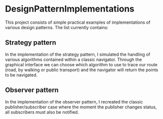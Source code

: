 # DesignPatternImplementations

This project consists of simple practical examples of implementations of various design patterns. The list currently contains:

## Strategy pattern
In the implementation of the strategy pattern, I simulated the handling of various algorithms contained within a classic navigator. Through the graphical interface we can choose which algorithm to use to trace our route (road, by walking or public transport) and the navigator will return the points to be navigated.

## Observer pattern
In the implementation of the observer pattern, I recreated the classic publisher/subscriber case where the moment the publisher changes status, all subscribers must also be notified.
